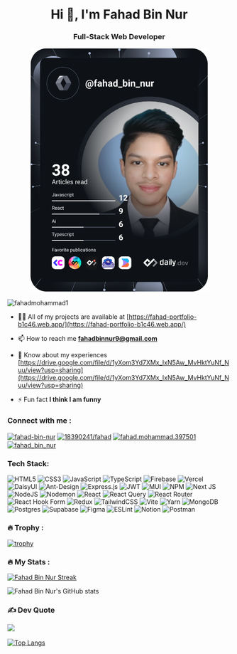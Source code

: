 <h1 align="center">Hi 👋, I'm Fahad Bin Nur</h1>
<h3 align="center">Full-Stack Web Developer</h3>

<div id="header" align="center">
  <a href="https://app.daily.dev/fahad_bin_nur">
    <img src="https://github.com/Fahadmohammad1/Fahadmohammad1/blob/main/devcard.svg" width="400" alt="Fahad's Dev Card"/>
  </a>
</div>

<p align="left"> <img src="https://komarev.com/ghpvc/?username=fahadmohammad1&label=Profile%20views&color=0e75b6&style=flat" alt="fahadmohammad1" /> </p>

- 👨‍💻 All of my projects are available at [https://fahad-portfolio-b1c46.web.app/](https://fahad-portfolio-b1c46.web.app/)

- 📫 How to reach me **fahadbinnur9@gmail.com**

- 📄 Know about my experiences [https://drive.google.com/file/d/1yXom3Yd7XMx_IxN5Aw_MvHktYuNf_Nuu/view?usp=sharing](https://drive.google.com/file/d/1yXom3Yd7XMx_IxN5Aw_MvHktYuNf_Nuu/view?usp=sharing)

- ⚡ Fun fact **I think I am funny**

<h3 align="left">Connect with me :</h3>
<p align="left">
<a href="https://linkedin.com/in/fahad-bin-nur" target="blank"><img align="center" src="https://raw.githubusercontent.com/rahuldkjain/github-profile-readme-generator/master/src/images/icons/Social/linked-in-alt.svg" alt="fahad-bin-nur" height="30" width="40" /></a>
<a href="https://stackoverflow.com/users/18390241/fahad" target="blank"><img align="center" src="https://raw.githubusercontent.com/rahuldkjain/github-profile-readme-generator/master/src/images/icons/Social/stack-overflow.svg" alt="18390241/fahad" height="30" width="40" /></a>
<a href="https://fb.com/fahad.mohammad.397501" target="blank"><img align="center" src="https://raw.githubusercontent.com/rahuldkjain/github-profile-readme-generator/master/src/images/icons/Social/facebook.svg" alt="fahad.mohammad.397501" height="30" width="40" /></a>
<a href="https://instagram.com/fahad_bin_nur" target="blank"><img align="center" src="https://raw.githubusercontent.com/rahuldkjain/github-profile-readme-generator/master/src/images/icons/Social/instagram.svg" alt="fahad_bin_nur" height="30" width="40" /></a>
</p>

<h3 align="left">Tech Stack:</h3>

![HTML5](https://img.shields.io/badge/html5-%23E34F26.svg?style=for-the-badge&logo=html5&logoColor=white) ![CSS3](https://img.shields.io/badge/css3-%231572B6.svg?style=for-the-badge&logo=css3&logoColor=white) ![JavaScript](https://img.shields.io/badge/javascript-%23323330.svg?style=for-the-badge&logo=javascript&logoColor=%23F7DF1E) ![TypeScript](https://img.shields.io/badge/typescript-%23007ACC.svg?style=for-the-badge&logo=typescript&logoColor=white) ![Firebase](https://img.shields.io/badge/firebase-%23039BE5.svg?style=for-the-badge&logo=firebase) ![Vercel](https://img.shields.io/badge/vercel-%23000000.svg?style=for-the-badge&logo=vercel&logoColor=white) ![DaisyUI](https://img.shields.io/badge/daisyui-5A0EF8?style=for-the-badge&logo=daisyui&logoColor=white) ![Ant-Design](https://img.shields.io/badge/-AntDesign-%230170FE?style=for-the-badge&logo=ant-design&logoColor=white) ![Express.js](https://img.shields.io/badge/express.js-%23404d59.svg?style=for-the-badge&logo=express&logoColor=%2361DAFB) ![JWT](https://img.shields.io/badge/JWT-black?style=for-the-badge&logo=JSON%20web%20tokens) ![MUI](https://img.shields.io/badge/MUI-%230081CB.svg?style=for-the-badge&logo=mui&logoColor=white) ![NPM](https://img.shields.io/badge/NPM-%23CB3837.svg?style=for-the-badge&logo=npm&logoColor=white) ![Next JS](https://img.shields.io/badge/Next-black?style=for-the-badge&logo=next.js&logoColor=white) ![NodeJS](https://img.shields.io/badge/node.js-6DA55F?style=for-the-badge&logo=node.js&logoColor=white) ![Nodemon](https://img.shields.io/badge/NODEMON-%23323330.svg?style=for-the-badge&logo=nodemon&logoColor=%BBDEAD) ![React](https://img.shields.io/badge/react-%2320232a.svg?style=for-the-badge&logo=react&logoColor=%2361DAFB) ![React Query](https://img.shields.io/badge/-React%20Query-FF4154?style=for-the-badge&logo=react%20query&logoColor=white) ![React Router](https://img.shields.io/badge/React_Router-CA4245?style=for-the-badge&logo=react-router&logoColor=white) ![React Hook Form](https://img.shields.io/badge/React%20Hook%20Form-%23EC5990.svg?style=for-the-badge&logo=reacthookform&logoColor=white) ![Redux](https://img.shields.io/badge/redux-%23593d88.svg?style=for-the-badge&logo=redux&logoColor=white) ![TailwindCSS](https://img.shields.io/badge/tailwindcss-%2338B2AC.svg?style=for-the-badge&logo=tailwind-css&logoColor=white) ![Vite](https://img.shields.io/badge/vite-%23646CFF.svg?style=for-the-badge&logo=vite&logoColor=white) ![Yarn](https://img.shields.io/badge/yarn-%232C8EBB.svg?style=for-the-badge&logo=yarn&logoColor=white) ![MongoDB](https://img.shields.io/badge/MongoDB-%234ea94b.svg?style=for-the-badge&logo=mongodb&logoColor=white) ![Postgres](https://img.shields.io/badge/postgres-%23316192.svg?style=for-the-badge&logo=postgresql&logoColor=white) ![Supabase](https://img.shields.io/badge/Supabase-3ECF8E?style=for-the-badge&logo=supabase&logoColor=white) ![Figma](https://img.shields.io/badge/figma-%23F24E1E.svg?style=for-the-badge&logo=figma&logoColor=white) ![ESLint](https://img.shields.io/badge/ESLint-4B3263?style=for-the-badge&logo=eslint&logoColor=white) ![Notion](https://img.shields.io/badge/Notion-%23000000.svg?style=for-the-badge&logo=notion&logoColor=white) ![Postman](https://img.shields.io/badge/Postman-FF6C37?style=for-the-badge&logo=postman&logoColor=white)

### :fire: Trophy :

[![trophy](https://github-profile-trophy.vercel.app/?username=fahadmohammad1&theme=onedark)](https://github.com/ryo-ma/github-profile-trophy)

### :fire: My Stats :

[![Fahad Bin Nur Streak](http://github-readme-streak-stats.herokuapp.com?user=Fahadmohammad1&theme=aura)](https://git.io/streak-stats)

![Fahad Bin Nur's GitHub stats](https://github-readme-stats.vercel.app/api?username=Fahadmohammad1&show_icons=true&theme=aura)

### ✍️ Dev Quote
![](https://quotes-github-readme.vercel.app/api?type=horizontal&theme=radical)

[![Top Langs](https://github-readme-stats.vercel.app/api/top-langs/?username=Fahadmohammad1&layout=compact&theme=aura)](https://github.com/anuraghazra/github-readme-stats)
